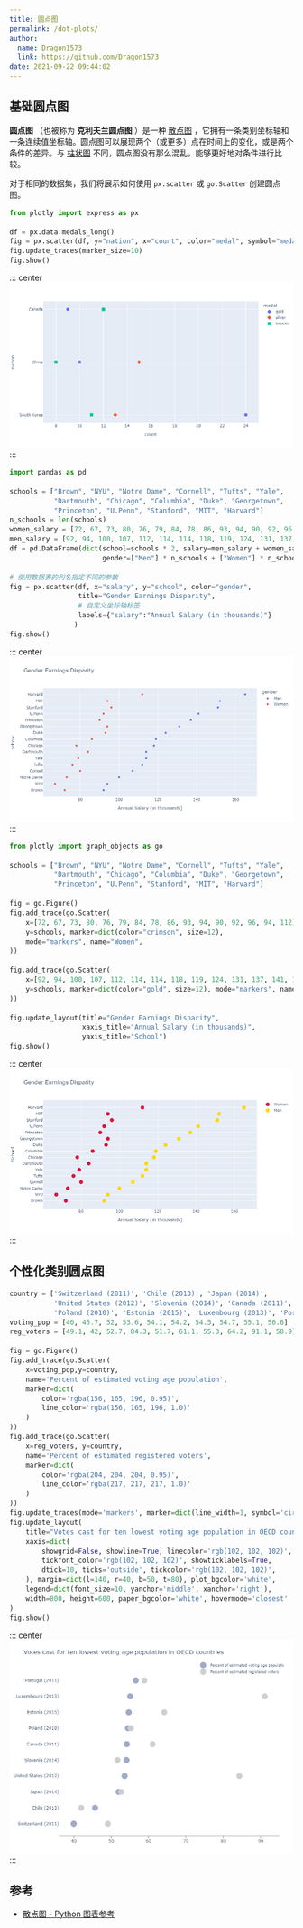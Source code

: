 ```yaml
---
title: 圆点图
permalink: /dot-plots/
author: 
  name: Dragon1573
  link: https://github.com/Dragon1573
date: 2021-09-22 09:44:02
---
```


## 基础圆点图

**圆点图** （也被称为 **克利夫兰圆点图** ）是一种 [散点图](/line-and-scatter/) ，它拥有一条类别坐标轴和一条连续值坐标轴。圆点图可以展现两个（或更多）点在时间上的变化，或是两个条件的差异。与 [柱状图](/bar-charts/) 不同，圆点图没有那么混乱，能够更好地对条件进行比较。

对于相同的数据集，我们将展示如何使用 `px.scatter` 或 `go.Scatter` 创建圆点图。

```python
from plotly import express as px

df = px.data.medals_long()
fig = px.scatter(df, y="nation", x="count", color="medal", symbol="medal")
fig.update_traces(marker_size=10)
fig.show()
```

::: center
![Basic Dot Plot A](./assets/dot-plots/plot-01.png)
:::

```python
import pandas as pd

schools = ["Brown", "NYU", "Notre Dame", "Cornell", "Tufts", "Yale",
           "Dartmouth", "Chicago", "Columbia", "Duke", "Georgetown",
           "Princeton", "U.Penn", "Stanford", "MIT", "Harvard"]
n_schools = len(schools)
women_salary = [72, 67, 73, 80, 76, 79, 84, 78, 86, 93, 94, 90, 92, 96, 94, 112]
men_salary = [92, 94, 100, 107, 112, 114, 114, 118, 119, 124, 131, 137, 141, 151, 152, 165]
df = pd.DataFrame(dict(school=schools * 2, salary=men_salary + women_salary,
                       gender=["Men"] * n_schools + ["Women"] * n_schools))

# 使用数据表的列名指定不同的参数
fig = px.scatter(df, x="salary", y="school", color="gender",
                 title="Gender Earnings Disparity",
                 # 自定义坐标轴标签
                 labels={"salary":"Annual Salary (in thousands)"}
                )
fig.show()
```

::: center
![Basic Dot Plot B](./assets/dot-plots/plot-02.png)
:::

```python
from plotly import graph_objects as go

schools = ["Brown", "NYU", "Notre Dame", "Cornell", "Tufts", "Yale",
           "Dartmouth", "Chicago", "Columbia", "Duke", "Georgetown",
           "Princeton", "U.Penn", "Stanford", "MIT", "Harvard"]

fig = go.Figure()
fig.add_trace(go.Scatter(
    x=[72, 67, 73, 80, 76, 79, 84, 78, 86, 93, 94, 90, 92, 96, 94, 112],
    y=schools, marker=dict(color="crimson", size=12),
    mode="markers", name="Women",
))

fig.add_trace(go.Scatter(
    x=[92, 94, 100, 107, 112, 114, 114, 118, 119, 124, 131, 137, 141, 151, 152, 165],
    y=schools, marker=dict(color="gold", size=12), mode="markers", name="Men",
))

fig.update_layout(title="Gender Earnings Disparity",
                  xaxis_title="Annual Salary (in thousands)",
                  yaxis_title="School")
fig.show()
```

::: center
![Basic Dot Plot C](./assets/dot-plots/plot-03.png)
:::

## 个性化类别圆点图

```python
country = ['Switzerland (2011)', 'Chile (2013)', 'Japan (2014)',
           'United States (2012)', 'Slovenia (2014)', 'Canada (2011)',
           'Poland (2010)', 'Estonia (2015)', 'Luxembourg (2013)', 'Portugal (2011)']
voting_pop = [40, 45.7, 52, 53.6, 54.1, 54.2, 54.5, 54.7, 55.1, 56.6]
reg_voters = [49.1, 42, 52.7, 84.3, 51.7, 61.1, 55.3, 64.2, 91.1, 58.9]

fig = go.Figure()
fig.add_trace(go.Scatter(
    x=voting_pop,y=country,
    name='Percent of estimated voting age population',
    marker=dict(
        color='rgba(156, 165, 196, 0.95)',
        line_color='rgba(156, 165, 196, 1.0)'
    )
))
fig.add_trace(go.Scatter(
    x=reg_voters, y=country,
    name='Percent of estimated registered voters',
    marker=dict(
        color='rgba(204, 204, 204, 0.95)',
        line_color='rgba(217, 217, 217, 1.0)'
    )
))
fig.update_traces(mode='markers', marker=dict(line_width=1, symbol='circle', size=16))
fig.update_layout(
    title="Votes cast for ten lowest voting age population in OECD countries",
    xaxis=dict(
        showgrid=False, showline=True, linecolor='rgb(102, 102, 102)',
        tickfont_color='rgb(102, 102, 102)', showticklabels=True,
        dtick=10, ticks='outside', tickcolor='rgb(102, 102, 102)',
    ), margin=dict(l=140, r=40, b=50, t=80), plot_bgcolor='white',
    legend=dict(font_size=10, yanchor='middle', xanchor='right'),
    width=800, height=600, paper_bgcolor='white', hovermode='closest'
)
fig.show()
```

::: center
![Styled Categorical Dot Plot](./assets/dot-plots/plot-04.png)
:::

## 参考

- [散点图 - Python 图表参考](https://plotly.com/python/reference/scatter/)